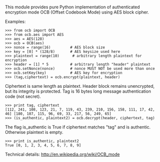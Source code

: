 This module provides pure Python implementation of authenticated encryption mode OCB (Offset Codebook Mode) using AES block cipher.

Examples:

	>>> from ocb import OCB
	>>> from ocb.aes import AES
	>>> aes = AES(128)
	>>> ocb = OCB(aes)
	>>> nonce = range(16)         # AES block size
	>>> key = [0] * (128/8)       # AES keysize used here
	>>> plaintext = range(10)      # arbitrary length plaintext for encryption
	>>> header = [1] * 5          # arbitrary length "header" plaintext
	>>> ocb.setNonce(nonce)       # nonce MUST NOT be used more than once
	>>> ocb.setKey(key)           # AES key for encryption
	>>> (tag,ciphertext) = ocb.encrypt(plaintext, header)

Ciphertext is same length as plaintext. Header block remains unencrypted,
but its integrity is protected. Tag is 16 bytes long message authentication 
code (not secret).
 
	>>> print tag, ciphertext
	[112, 241, 108, 123, 21, 7, 119, 43, 239, 210, 156, 158, 111, 17, 42, 46] [180, 107, 115, 96, 69, 33, 217, 56, 249, 65]
	>>> (is_authentic, plaintext2) = ocb.decrypt(header, ciphertext, tag)
	 
The flag is_authentic is True if ciphertext matches "tag" and is authentic.
Otherwise plaintext is empty.
 
	>>> print is_authentic, plaintext2
	True [0, 1, 2, 3, 4, 5, 6, 7, 8, 9]

Technical details: http://en.wikipedia.org/wiki/OCB_mode